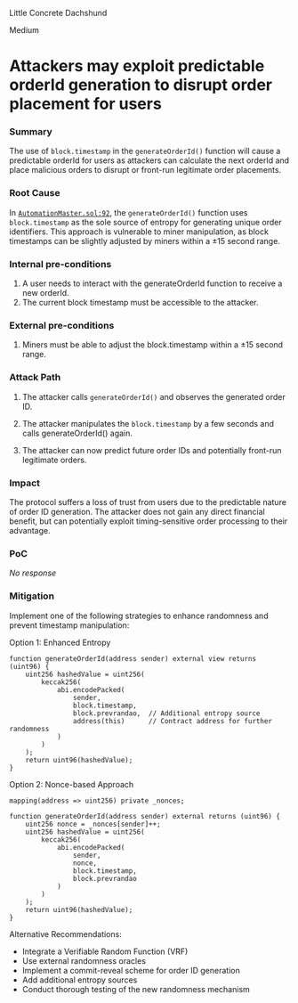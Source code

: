 Little Concrete Dachshund

Medium

# Attackers may exploit predictable orderId generation to disrupt order placement for users

### Summary

The use of `block.timestamp` in the `generateOrderId()` function will cause a predictable orderId for users as attackers can calculate the next orderId and place malicious orders to disrupt or front-run legitimate order placements.

### Root Cause

In [`AutomationMaster.sol:92`](https://github.com/sherlock-audit/2024-11-oku/blob/main/oku-custom-order-types/contracts/automatedTrigger/AutomationMaster.sol?plain=1#L92), the `generateOrderId()` function uses `block.timestamp` as the sole source of entropy for generating unique order identifiers. This approach is vulnerable to miner manipulation, as block timestamps can be slightly adjusted by miners within a ±15 second range.

### Internal pre-conditions

1. A user needs to interact with the generateOrderId function to receive a new orderId.
2. The current block timestamp must be accessible to the attacker.

### External pre-conditions

1. Miners must be able to adjust the block.timestamp within a ±15 second range.


### Attack Path

1. The attacker calls `generateOrderId()` and observes the generated order ID.

2. The attacker manipulates the `block.timestamp` by a few seconds and calls generateOrderId() again.

3. The attacker can now predict future order IDs and potentially front-run legitimate orders.

### Impact

The protocol suffers a loss of trust from users due to the predictable nature of order ID generation. The attacker does not gain any direct financial benefit, but can potentially exploit timing-sensitive order processing to their advantage.

### PoC

_No response_

### Mitigation

Implement one of the following strategies to enhance randomness and prevent timestamp manipulation:

Option 1: Enhanced Entropy
```solidity
function generateOrderId(address sender) external view returns (uint96) {
    uint256 hashedValue = uint256(
        keccak256(
            abi.encodePacked(
                sender, 
                block.timestamp, 
                block.prevrandao,  // Additional entropy source
                address(this)      // Contract address for further randomness
            )
        )
    );
    return uint96(hashedValue);
}
```

Option 2: Nonce-based Approach
```solidity
mapping(address => uint256) private _nonces;

function generateOrderId(address sender) external returns (uint96) {
    uint256 nonce = _nonces[sender]++;
    uint256 hashedValue = uint256(
        keccak256(
            abi.encodePacked(
                sender, 
                nonce, 
                block.timestamp,
                block.prevrandao
            )
        )
    );
    return uint96(hashedValue);
}
```

Alternative Recommendations:
* Integrate a Verifiable Random Function (VRF)
* Use external randomness oracles
* Implement a commit-reveal scheme for order ID generation
* Add additional entropy sources
* Conduct thorough testing of the new randomness mechanism
